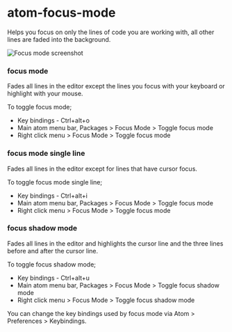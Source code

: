 # atom-focus-mode

Helps you focus on only the lines of code you are working with,
all other lines are faded into the background.

![Focus mode screenshot](https://raw.githubusercontent.com/davidleghorn/atom-focus-mode/master/screenshots/focus-mode.png)

### focus mode
Fades all lines in the editor except the lines you focus
with your keyboard or highlight with your mouse.

To toggle focus mode;

* Key bindings - Ctrl+alt+o
* Main atom menu bar, Packages > Focus Mode > Toggle focus mode
* Right click menu > Focus Mode > Toggle focus mode


### focus mode single line
Fades all lines in the editor except for lines that have cursor focus.

To toggle focus mode single line;

* Key bindings - Ctrl+alt+i
* Main atom menu bar, Packages > Focus Mode > Toggle focus mode
* Right click menu > Focus Mode > Toggle focus mode


### focus shadow mode
Fades all lines in the editor and highlights the cursor line and the three lines
before and after the cursor line.

To toggle focus shadow mode;

* Key bindings - Ctrl+alt+u
* Main atom menu bar, Packages > Focus Mode > Toggle focus shadow mode
* Right click menu > Focus Mode > Toggle focus shadow mode


You can change the key bindings used by focus mode via Atom > Preferences > Keybindings.

